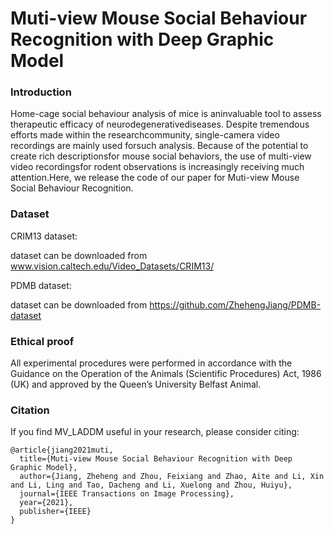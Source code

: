 # Muti-view Mouse Social Behaviour Recognition with Deep Graphic Model
### Introduction

Home-cage  social  behaviour  analysis  of  mice  is  aninvaluable tool to assess therapeutic efficacy of neurodegenerativediseases.  Despite  tremendous  efforts  made  within  the  researchcommunity,  single-camera  video  recordings  are  mainly used  forsuch analysis. Because of the potential to create rich descriptionsfor mouse social behaviors, the use of multi-view video recordingsfor rodent observations is increasingly receiving much attention.Here, we release the code of our paper for Muti-view Mouse Social Behaviour Recognition.

### Dataset
CRIM13 dataset:

dataset can be downloaded from www.vision.caltech.edu/Video_Datasets/CRIM13/

PDMB dataset:

dataset can be downloaded from https://github.com/ZhehengJiang/PDMB-dataset


### Ethical proof

All experimental procedures were performed in accordance with the Guidance on the Operation of the Animals (Scientific Procedures) Act, 1986 (UK) and approved by the Queen’s University Belfast Animal.

### Citation

If you find MV_LADDM useful in your research, please consider citing:

    @article{jiang2021muti,
      title={Muti-view Mouse Social Behaviour Recognition with Deep Graphic Model},
      author={Jiang, Zheheng and Zhou, Feixiang and Zhao, Aite and Li, Xin and Li, Ling and Tao, Dacheng and Li, Xuelong and Zhou, Huiyu},
      journal={IEEE Transactions on Image Processing},
      year={2021},
      publisher={IEEE}
    }

  
